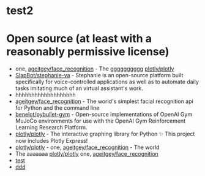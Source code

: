# test2 

# Open source (at least with a reasonably permissive license)
* one, [ageitgey/face_recognition](https://github.com/ageitgey) - The gggggggggg [plotly/plotly](https://github.com/plotly/plotly)
* [SlapBot/stephanie-va](https://github.com/SlapBot/stephanie-va) - Stephanie is an open-source platform built specifically for voice-controlled applications as well as to automate daily tasks imitating much of an virtual assistant's work.
* hhhhhhhhhhhhhhhhhhh
* [ageitgey/face_recognition](https://github.com/ageitgey/face_recognition) - The world's simplest facial recognition api for Python and the command line
* [benelot/pybullet-gym](https://github.com/benelot/pybullet-gym) - Open-source implementations of OpenAI Gym MuJoCo environments for use with the OpenAI Gym Reinforcement Learning Research Platform.
* [plotly/plotly](https://github.com/plotly/plotly) - The interactive graphing library for Python :sparkles: This project now includes Plotly Express!
* [plotly/plotly](https://github.com/plotly/plotly) - one, [ageitgey/face_recognition](https://github.com/ageitgey/face_recognition) - The world
* The aaaaaaa [plotly/plotly](https://github.com/plotly/plotly)  one, [ageitgey/face_recognition](https://github.com/ageitgey)
* [test](https://github.com/donnemartin/system-design-primer)
* [ddd](https://github.com/pallets/flask)
